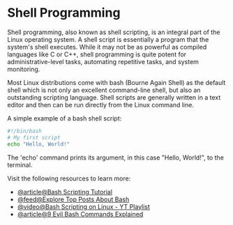 # Shell Programming 

Shell programming, also known as shell scripting, is an integral part of the Linux operating system. A shell script is essentially a program that the system's shell executes. While it may not be as powerful as compiled languages like C or C++, shell programming is quite potent for administrative-level tasks, automating repetitive tasks, and system monitoring.

Most Linux distributions come with bash (Bourne Again Shell) as the default shell which is not only an excellent command-line shell, but also an outstanding scripting language. Shell scripts are generally written in a text editor and then can be run directly from the Linux command line.

A simple example of a bash shell script:

```bash
#!/bin/bash
# My first script
echo "Hello, World!"
```
The 'echo' command prints its argument, in this case "Hello, World!", to the terminal.

Visit the following resources to learn more:
- [@article@Bash Scripting Tutorial](https://ryanstutorials.net/bash-scripting-tutorial/)
- [@feed@Explore Top Posts About Bash](https://app.daily.dev/tags/bash)
- [@video@Bash Scripting on Linux - YT Playlist](https://youtube.com/playlist?list=PLT98CRl2KxKGj-VKtApD8-zCqSaN2mD4w&si=MSehStqnhSqgoMSj)
- [@article@9 Evil Bash Commands Explained](https://dev.to/devmount/9-evil-bash-commands-explained-4k5e)
